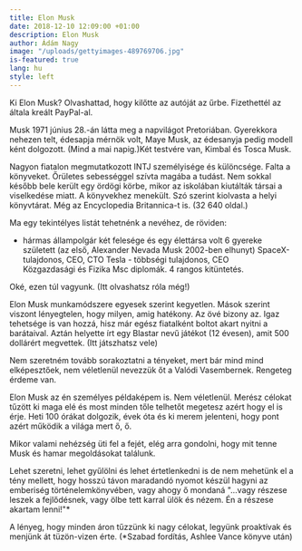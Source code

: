 ```yaml
---
title: Elon Musk
date: 2018-12-10 12:09:00 +01:00
description: Elon Musk
author: Ádám Nagy
image: "/uploads/gettyimages-489769706.jpg"
is-featured: true
lang: hu
style: left
---
```


Ki Elon Musk? Olvashattad, hogy kilőtte az autóját az űrbe. Fizethettél az általa kreált PayPal-al. 

Musk 1971 június 28.-án látta meg a napvilágot Pretoriában. Gyerekkora nehezen telt, édesapja mérnök volt, Maye Musk, az édesanyja pedig modell ként dolgozott. (Mind a mai napig.)Két testvére van, Kimbal és Tosca Musk.

Nagyon fiatalon megmutatkozott INTJ személyisége és különcsége. Falta a könyveket. Őrületes sebességgel szívta magába a tudást. Nem sokkal később bele került egy ördögi körbe, mikor az iskolában kiutálták társai a viselkedése miatt. A könyvekhez menekült. Szó szerint kiolvasta a helyi könyvtárat. Még az Encyclopedia Britannica-t is. (32 640 oldal.)

Ma egy tekintélyes listát tehetnénk a nevéhez, de röviden: 
* hármas állampolgár
két felesége és egy élettársa volt
6 gyereke született (az első, Alexander Nevada Musk 2002-ben elhunyt)
SpaceX-tulajdonos, CEO, CTO
Tesla - többségi tulajdonos, CEO  
Közgazdasági és Fizika Msc diplomák.
4 rangos kitüntetés.

Oké, ezen túl vagyunk. (Itt olvashatsz róla még!)

Elon Musk munkamódszere egyesek szerint kegyetlen. Mások szerint viszont lényegtelen, hogy milyen, amig hatékony. Az övé bizony az. Igaz tehetsége is van hozzá, hisz már egész fiatalként boltot akart nyitni a barátaival. Aztán helyette írt egy Blastar nevű játékot (12 évesen), amit 500 dollárért megvettek. (Itt játszhatsz vele)

Nem szeretném tovább sorakoztatni a tényeket, mert bár mind mind elképesztőek, nem véletlenül nevezzük őt a Valódi Vasembernek. Rengeteg érdeme van.

Elon Musk az én személyes példaképem is. Nem véletlenül. Merész célokat tűzött ki maga elé és most minden tőle telhetőt megetesz azért hogy el is érje. Heti 100 órákat dolgozik, évek óta és ki merem jelenteni, hogy pont azért működik a világa mert ő, ő.

Mikor valami nehézség üti fel a fejét, elég arra gondolni, hogy mit tenne Musk és hamar megoldásokat találunk. 

Lehet szeretni, lehet gyűlölni és lehet értetlenkedni is de nem mehetünk el a tény mellett, hogy hosszú távon maradandó nyomot készül hagyni az emberiség történelemkönyvében, vagy ahogy ő mondaná "...vagy részese leszek a fejlődésnek, vagy ölbe tett karral ülök és nézem. Én a részese akartam lenni!"*

A lényeg, hogy minden áron tűzzünk ki nagy célokat, legyünk proaktívak és menjünk át tüzön-vizen érte. 
(*Szabad fordítás, Ashlee Vance könyve után)



